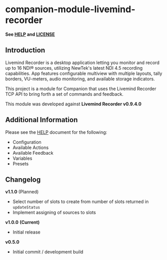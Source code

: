 # companion-module-livemind-recorder

**See [HELP](./HELP.md) and [LICENSE](./LICENSE)**

## Introduction

Livemind Recorder is a desktop application letting you monitor and record up to 16 NDI® sources, utilizing NewTek's latest NDI 4.5 recording capabilities. App features configurable multiview with multiple layouts, tally borders, VU-meters, audio monitoring, and available storage indicators.

This project is a module for Companion that uses the Livemind Recorder TCP API to bring forth a set of commands and feedback.

This module was developed against **Livemind Recorder v0.9.4.0**

## Additional Information

Please see the [HELP](/HELP.md) document for the following:

- Configuration
- Available Actions
- Available Feedback
- Variables
- Presets

## Changelog

**v1.1.0** (Planned)
- Select number of slots to create from number of slots returned in `updateStatus`
- Implement assigning of sources to slots

**v1.0.0** **(Current)**

- Initial release

**v0.5.0** 

- Initial commit / development build
